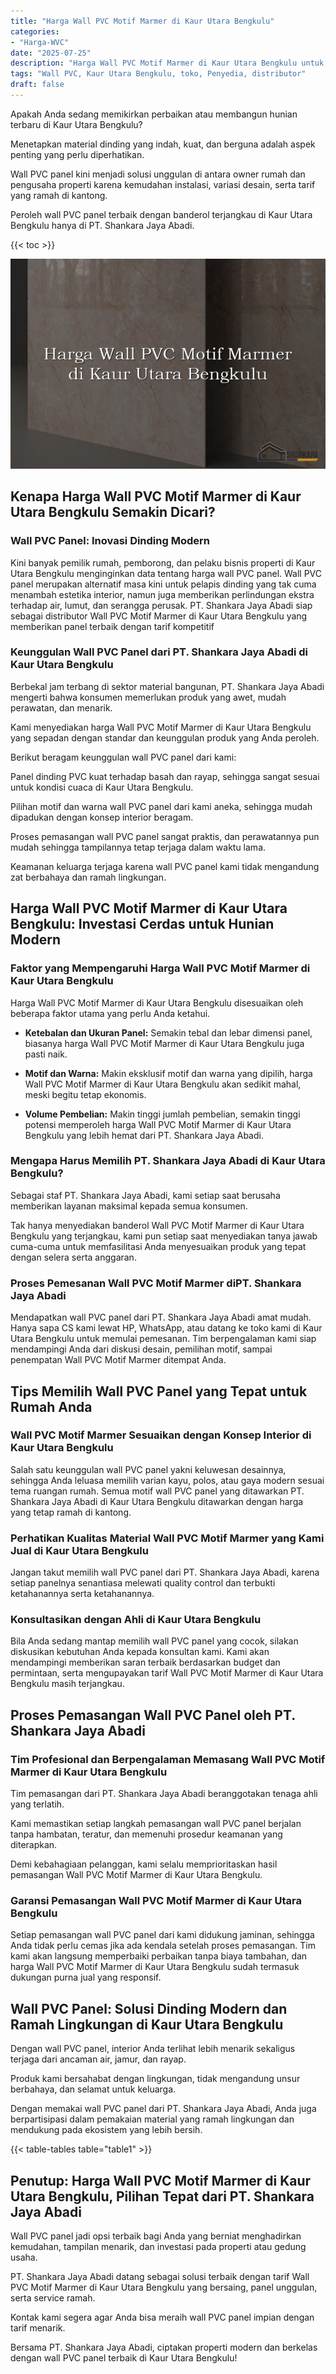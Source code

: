 ```yaml
---
title: "Harga Wall PVC Motif Marmer di Kaur Utara Bengkulu"
categories: 
- "Harga-WVC"
date: "2025-07-25"
description: "Harga Wall PVC Motif Marmer di Kaur Utara Bengkulu untuk rumah, office, dan toko. Panel berkualitas, pilihan motif, pilihan warna modern, dengan layanan pemasangan dikerjakan oleh tim profesional serta kepastian resmi!|Jasa penyediaan Wall PVC Motif Marmer di Kaur Utara Bengkulu bagi keperluan tempat tinggal, kantor, atau ritel, dengan panel berkualitas dan pemasangan oleh tenaga ahli berpengalaman dan kepastian resmi.|Pilihan Wall PVC Motif Marmer di Kaur Utara Bengkulu yang terbukti bagi tempat tinggal, office, dan toko, bersama produk unggulan dan pemasangan oleh tenaga ahli berpengalaman dan jaminan resmi.|Penjualan Wall PVC Motif Marmer di Kaur Utara Bengkulu untuk tempat tinggal, office, serta ritel, dengan material unggulan dan pemasangan ditangani oleh teknisi berpengalaman, dilengkapi dengan garansi resmi.}"
tags: "Wall PVC, Kaur Utara Bengkulu, toko, Penyedia, distributor"
draft: false
---
```


Apakah Anda sedang memikirkan perbaikan atau membangun hunian terbaru di Kaur Utara Bengkulu?

Menetapkan material dinding yang indah, kuat, dan berguna adalah aspek penting yang perlu diperhatikan.

Wall PVC panel kini menjadi solusi unggulan di antara owner rumah dan pengusaha properti karena kemudahan instalasi, variasi desain, serta tarif yang ramah di kantong.

Peroleh wall PVC panel terbaik dengan banderol terjangkau di Kaur Utara Bengkulu hanya di PT. Shankara Jaya Abadi.

{{< toc >}}

![Harga Wall PVC Motif Marmer di Kaur Utara Bengkulu](/images/Harga-WVC/Harga-Wall-PVC-Motif-Marmer-di-Kaur-Utara-Bengkulu.png)


## Kenapa Harga Wall PVC Motif Marmer di Kaur Utara Bengkulu Semakin Dicari?

### Wall PVC Panel: Inovasi Dinding Modern

Kini banyak pemilik rumah, pemborong, dan pelaku bisnis properti di Kaur Utara Bengkulu menginginkan data tentang harga wall PVC panel. Wall PVC panel merupakan alternatif masa kini untuk pelapis dinding yang tak cuma menambah estetika interior, namun juga memberikan perlindungan ekstra terhadap air, lumut, dan serangga perusak. PT. Shankara Jaya Abadi siap sebagai distributor Wall PVC Motif Marmer di Kaur Utara Bengkulu yang memberikan panel terbaik dengan tarif kompetitif

### Keunggulan Wall PVC Panel dari PT. Shankara Jaya Abadi di Kaur Utara Bengkulu

Berbekal jam terbang di sektor material bangunan, PT. Shankara Jaya Abadi mengerti bahwa konsumen memerlukan produk yang awet, mudah perawatan, dan menarik.

Kami menyediakan harga Wall PVC Motif Marmer di Kaur Utara Bengkulu yang sepadan dengan standar dan keunggulan produk yang Anda peroleh.

Berikut beragam keunggulan wall PVC panel dari kami:

Panel dinding PVC kuat terhadap basah dan rayap, sehingga sangat sesuai untuk kondisi cuaca di Kaur Utara Bengkulu.

Pilihan motif dan warna wall PVC panel dari kami aneka, sehingga mudah dipadukan dengan konsep interior beragam.

Proses pemasangan wall PVC panel sangat praktis, dan perawatannya pun mudah sehingga tampilannya tetap terjaga dalam waktu lama.

Keamanan keluarga terjaga karena wall PVC panel kami tidak mengandung zat berbahaya dan ramah lingkungan.

## Harga Wall PVC Motif Marmer di Kaur Utara Bengkulu: Investasi Cerdas untuk Hunian Modern

### Faktor yang Mempengaruhi Harga Wall PVC Motif Marmer di Kaur Utara Bengkulu

Harga Wall PVC Motif Marmer di Kaur Utara Bengkulu disesuaikan oleh beberapa faktor utama yang perlu Anda ketahui.

- **Ketebalan dan Ukuran Panel:** Semakin tebal dan lebar dimensi panel, biasanya harga Wall PVC Motif Marmer di Kaur Utara Bengkulu juga pasti naik.

- **Motif dan Warna:** Makin eksklusif motif dan warna yang dipilih, harga Wall PVC Motif Marmer di Kaur Utara Bengkulu akan sedikit mahal, meski begitu tetap ekonomis.

- **Volume Pembelian:** Makin tinggi jumlah pembelian, semakin tinggi potensi memperoleh harga Wall PVC Motif Marmer di Kaur Utara Bengkulu yang lebih hemat dari PT. Shankara Jaya Abadi.

### Mengapa Harus Memilih PT. Shankara Jaya Abadi di Kaur Utara Bengkulu?

Sebagai staf PT. Shankara Jaya Abadi, kami setiap saat berusaha memberikan layanan maksimal kepada semua konsumen.

Tak hanya menyediakan banderol Wall PVC Motif Marmer di Kaur Utara Bengkulu yang terjangkau, kami pun setiap saat menyediakan tanya jawab cuma-cuma untuk memfasilitasi Anda menyesuaikan produk yang tepat dengan selera serta anggaran.

### Proses Pemesanan Wall PVC Motif Marmer diPT. Shankara Jaya Abadi

Mendapatkan wall PVC panel dari PT. Shankara Jaya Abadi amat mudah. Hanya sapa CS kami lewat HP, WhatsApp, atau datang ke toko kami di Kaur Utara Bengkulu untuk memulai pemesanan. Tim berpengalaman kami siap mendampingi Anda dari diskusi desain, pemilihan motif, sampai penempatan Wall PVC Motif Marmer ditempat Anda.

## Tips Memilih Wall PVC Panel yang Tepat untuk Rumah Anda

### Wall PVC Motif Marmer Sesuaikan dengan Konsep Interior di Kaur Utara Bengkulu

Salah satu keunggulan wall PVC panel yakni keluwesan desainnya, sehingga Anda leluasa memilih varian kayu, polos, atau gaya modern sesuai tema ruangan rumah. Semua motif wall PVC panel yang ditawarkan PT. Shankara Jaya Abadi di Kaur Utara Bengkulu ditawarkan dengan harga yang tetap ramah di kantong.

### Perhatikan Kualitas Material Wall PVC Motif Marmer yang Kami Jual di Kaur Utara Bengkulu

Jangan takut memilih wall PVC panel dari PT. Shankara Jaya Abadi, karena setiap panelnya senantiasa melewati quality control dan terbukti ketahanannya serta ketahanannya.

### Konsultasikan dengan Ahli di Kaur Utara Bengkulu

Bila Anda sedang mantap memilih wall PVC panel yang cocok, silakan diskusikan kebutuhan Anda kepada konsultan kami. Kami akan mendampingi memberikan saran terbaik berdasarkan budget dan permintaan, serta mengupayakan tarif Wall PVC Motif Marmer di Kaur Utara Bengkulu masih terjangkau.

## Proses Pemasangan Wall PVC Panel oleh PT. Shankara Jaya Abadi

### Tim Profesional dan Berpengalaman Memasang Wall PVC Motif Marmer di Kaur Utara Bengkulu

Tim pemasangan dari PT. Shankara Jaya Abadi beranggotakan tenaga ahli yang terlatih.

Kami memastikan setiap langkah pemasangan wall PVC panel berjalan tanpa hambatan, teratur, dan memenuhi prosedur keamanan yang diterapkan.

Demi kebahagiaan pelanggan, kami selalu memprioritaskan hasil pemasangan Wall PVC Motif Marmer di Kaur Utara Bengkulu.

### Garansi Pemasangan Wall PVC Motif Marmer di Kaur Utara Bengkulu

Setiap pemasangan wall PVC panel dari kami didukung jaminan, sehingga Anda tidak perlu cemas jika ada kendala setelah proses pemasangan. Tim kami akan langsung memperbaiki perbaikan tanpa biaya tambahan, dan harga Wall PVC Motif Marmer di Kaur Utara Bengkulu sudah termasuk dukungan purna jual yang responsif.

## Wall PVC Panel: Solusi Dinding Modern dan Ramah Lingkungan di Kaur Utara Bengkulu

Dengan wall PVC panel, interior Anda terlihat lebih menarik sekaligus terjaga dari ancaman air, jamur, dan rayap.

Produk kami bersahabat dengan lingkungan, tidak mengandung unsur berbahaya, dan selamat untuk keluarga.

Dengan memakai wall PVC panel dari PT. Shankara Jaya Abadi, Anda juga berpartisipasi dalam pemakaian material yang ramah lingkungan dan mendukung pada ekosistem yang lebih bersih.

{{< table-tables table="table1" >}}

## Penutup: Harga Wall PVC Motif Marmer di Kaur Utara Bengkulu, Pilihan Tepat dari PT. Shankara Jaya Abadi

Wall PVC panel jadi opsi terbaik bagi Anda yang berniat menghadirkan kemudahan, tampilan menarik, dan investasi pada properti atau gedung usaha.

PT. Shankara Jaya Abadi datang sebagai solusi terbaik dengan tarif Wall PVC Motif Marmer di Kaur Utara Bengkulu yang bersaing, panel unggulan, serta service ramah.

Kontak kami segera agar Anda bisa meraih wall PVC panel impian dengan tarif menarik.

Bersama PT. Shankara Jaya Abadi, ciptakan properti modern dan berkelas dengan wall PVC panel terbaik di Kaur Utara Bengkulu!